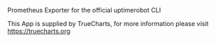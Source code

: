 Prometheus Exporter for the official uptimerobot CLI

This App is supplied by TrueCharts, for more information please visit https://truecharts.org

